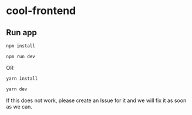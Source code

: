 # cool-frontend

## Run app
```bash
npm install

npm run dev
```

OR

```zsh
yarn install

yarn dev
```

If this does not work, please create an Issue for it and we will fix it as soon as we can.
